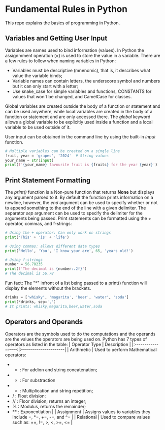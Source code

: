 # Fundamental Rules in Python
This repo explains the basics of programming in Python.

## Variables and Getting User Input
Variables are names used to bind information (values). In Python the assignmment operation (=) is used to store the value in a variable. There are a few rules to follow when naming variables in Python:
- Variables must be descriptive (mnenomic), that is, it describes what value the variable binds;
- Variable names can contain letters, the underscore symbol and numbers but it can only start with a letter;
- Use snake_case for simple variables and functions, CONSTANTS for values that won't be changed, and CamelCase for classes.

Global variables are created outside the body of a function or statement and can be used anywhere, while local variables are created in the body of a function or statement and are only accessed there. The *global* keyword allows a global variable to be explicitly used inside a function and a local variable to be used outside of it.

User input can be obtained in the command line by using the built-in *input* function.
```py
# Multiple variables can be created on a single line
fruit, year = 'grapes', '2024'  # String values
your_name = str(input)
print(f'{your_name} favourite fruit is {fruits} for the year {year}')
```

## Print Statement Formatting
The *print()* function is a Non-pure function that returns __None__ but displays any argument parsed to it. By default the function prints information on a newline, however, the *end* argument can be used to specify whether or not to append something to the end of the line with a given delimiter. The separator *sep* argument can be used to specify the delimiter for the arguments being passed. 
Print statements can be formatted using the *+* operator, commas, and f-strings:
```py
# Using the + operator: Can only work on strings
print('This' + 'is' + 'life')

# Using commas: allows different data types
print('Hello', 'You', 'I know your are', 65, 'years old!')

# Using f-strings
number = 56.78235
print(f'The decimal is {number:.2f}')
# The decimal is 56.78
```
Fun fact: The "*" infront of a list being passed to a print() function will display the elements without the brackets.
```py
drinks = ['whisky', 'magarita', 'beer', 'water', 'soda']
print(*drinks, sep=',')
# It prints: whisky,magarita,beer,water,soda
```

## Operators and Operands
Operators are the symbols used to do the computations and the operands are the values the operators are being used on. Python has 7 types of operators as listed in the table:
|   Operator Type    |       Description     |
|:------------------:|:----------------------|
|    Arithmetic      | Used to perform Mathematical operators:
- + : For addion and string concatenation;
- - : For substraction
- * : Multiplication and string repetition;
- / : Float division;
- // : Floor division; returns an integer;
- % : Modulus, returns the remainder;
- ** : Exponentiation |
|    Assignment       | Assigns values to variables they include =, *=, +=, -=, and ^= |
|   Relational  | Used to compare values such as: ==, !=, >, <, >=, <= |

